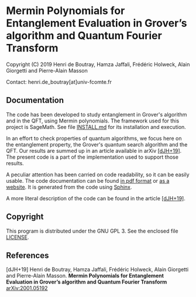 # Mermin Polynomials for Entanglement Evaluation in Grover’s algorithm and Quantum Fourier Transform

Copyright (C) 2019 Henri de Boutray, Hamza Jaffali, Frédéric Holweck, Alain 
Giorgetti and Pierre-Alain Masson

Contact: henri.de_boutray[at]univ-fcomte.fr

## Documentation

The code has been developed to study entanglement in Grover's algorithm and in
the QFT, using Mermin polynomials. The framework used for this project is 
SageMath. See file [INSTALL.md](INSTALL.md) for its installation and execution.

In an effort to check properties of quantum algorithms, we focus here on the 
entanglement property, the Grover's quantum search algorithm and the QFT. Our
results are summed up in an article available in arXiv [[dJH+19]](#dJH19). The
present code is a part of the implementation used to support those results.

A peculiar attention has been carried on code readability, so it can be easily
usable. The code documentation can be found 
[in pdf format](doc/build/latex/Mermin-evaluation.pdf) or 
[as a website](doc/build/html). It is generated from the code using 
[Sphinx](http://www.sphinx-doc.org).

A more literal description of the code can be found in the article 
[[dJH+19]](#dJH19).

## Copyright

This program is distributed under the GNU GPL 3. See the enclosed file 
[LICENSE](LICENSE).

## References

<a id="dJH19"/>[dJH+19] Henri de Boutray, Hamza Jaffali, Frédéric 
  Holweck, Alain Giorgetti and Pierre-Alain Masson. **Mermin Polynomials for 
  Entanglement Evaluation in Grover’s algorithm and Quantum Fourier Transform**
  [arXiv:2001.05192](https://arxiv.org/abs/2001.05192)
